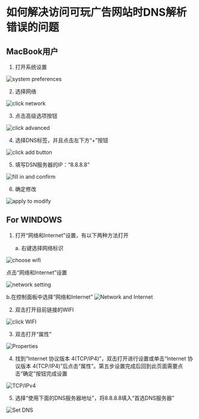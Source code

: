 # 如何解决访问可玩广告网站时DNS解析错误的问题

## MacBook用户

1. 打开系统设置

![system preferences](img/open_preferences.png)

2. 选择网络

![click network](img/find_network.png)

3. 点击高级选项按钮

![click advanced](img/click_advanced.png)

4. 选择DNS标签，并且点击左下方“+”按钮

![click add button](img/add_DNS_ips.png)

5. 填写DSN服务器的IP：“8.8.8.8”

![fill in and confirm](img/successfully_add.png)

6. 确定修改

![apply to modify](img/apply_to_modify.png)

## For WINDOWS


1. 打开“网络和Internet”设置，有以下两种方法打开
   
   a. 右键选择网络标识 

![choose wifi](img/win0-cn.jpg)

点击“网络和Internet”设置

![network setting](img/win1-cn.jpg)
   
   b.在控制面板中选择“网络和Internet”
![Network and Internet](img/win2-cn.jpg)

2. 双击打开目前链接的WIFI
   
![click WIFI](img/win3-cn.jpg)

3. 双击打开“属性”
   
![Properties](img/win4-cn.jpg)

4. 找到“Internet 协议版本 4(TCP/IP4)”，双击打开进行设置或单击“Internet 协议版本 4(TCP/IP4)”后点击“属性”。第五步设置完成后回到此页面需要点击“确定”按钮完成设置
   
![TCP/IPv4](img/win5-cn.jpg)

5. 选择“使用下面的DNS服务器地址”，将8.8.8.8填入“首选DNS服务器”
   
![Set DNS](img/win6-cn.jpg)
